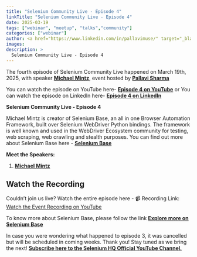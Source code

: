 ```yaml
---
title: "Selenium Community Live - Episode 4"
linkTitle: "Selenium Community Live - Episode 4"
date: 2025-03-19
tags: ["webinar", "meetup", "talks","community"]
categories: ["webinar"]
author: <a href="https://www.linkedin.com/in/pallavimuse/" target="_blank">Pallavi Sharma</a>
images:
description: >
  Selenium Community Live - Episode 4
---
```


The fourth episode of Selenium Community Live happened on March 19th, 2025, with speaker **<a href="https://www.linkedin.com/in/mdmintz/" target="_blank">Michael Mintz</a>**, event hosted by  **<a href="https://www.linkedin.com/in/pallavimuse/" target="_blank">Pallavi Sharma</a>**

You can watch the episode on YouTube here-  **<a href="https://youtube.com/live/FSH712hhHvo?feature=share" target="_blank">Episode 4 on YouTube</a>**
or
You can watch the episode on LinkedIn here-  **<a href="https://www.linkedin.com/events/seleniumcommunitylive-episode47301014781094678530/theater/" target="_blank">Episode 4 on LinkedIn</a>**

**Selenium Community Live - Episode 4**

Michael Mintz is creator of Selenium Base, an all in one Browser Automation Framework, built over Selenium WebDriver Python bindings. The framework is well known and used
in the WebDriver Ecosystem community for testing, web scraping, web crawling and stealth purposes. 
You can find out more about Selenium Base here - **<a href="https://seleniumbase.io/" target="_blank">Selenium Base</a>** 


**Meet the Speakers:**

1. **<a href="https://www.linkedin.com/in/mdmintz/" target="_blank">Michael Mintz</a>** 


## Watch the Recording

Couldn’t join us live? Watch the entire episode here -
📹 Recording Link: [Watch the Event Recording on YouTube](https://youtube.com/live/FSH712hhHvo?feature=share)

To know more about Selenium Base, please follow the link
**<a href="https://seleniumbase.io/help_docs/thank_you/" target="_blank">Explore more on Selenium Base</a>** 

In case you were wondering what happened to episode 3, it was cancelled but will be scheduled in coming weeks. Thank you!
Stay tuned as we bring the next! **<a href="https://www.youtube.com/@SeleniumHQProject/streams" target="_blank">Subscribe here to the Selenium HQ Official YouTube Channel.</a>**  
